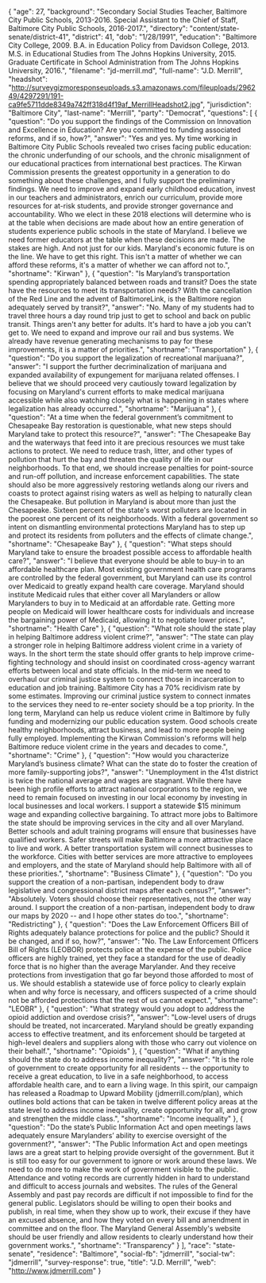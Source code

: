 {
  "age": 27,
  "background": "Secondary Social Studies Teacher, Baltimore City Public Schools, 2013-2016.  Special Assistant to the Chief of Staff, Baltimore City Public Schools, 2016-2017.",
  "directory": "content/state-senate/district-41",
  "district": 41,
  "dob": "1/28/1991",
  "education": "Baltimore City College, 2009.  B.A. in Education Policy from Davidson College, 2013.  M.S. in Educational Studies from The Johns Hopkins University, 2015.  Graduate Certificate in School Administration from The Johns Hopkins University, 2016.",
  "filename": "jd-merrill.md",
  "full-name": "J.D. Merrill",
  "headshot": "http://surveygizmoresponseuploads.s3.amazonaws.com/fileuploads/296249/4297291/191-ca9fe5711dde8349a742ff318d4f19af_MerrillHeadshot2.jpg",
  "jurisdiction": "Baltimore City",
  "last-name": "Merrill",
  "party": "Democrat",
  "questions": [
    {
      "question": "Do you support the findings of the Commission on Innovation and Excellence in Education? Are you committed to funding associated reforms, and if so, how?",
      "answer": "Yes and yes. My time working in Baltimore City Public Schools revealed two crises facing public education: the chronic underfunding of our schools, and the chronic misalignment of our educational practices from international best practices. The Kirwan Commission presents the greatest opportunity in a generation to do something about these challenges, and I fully support the preliminary findings. We need to improve and expand early childhood education, invest in our teachers and administrators, enrich our curriculum, provide more resources for at-risk students, and provide stronger governance and accountability. Who we elect in these 2018 elections will determine who is at the table when decisions are made about how an entire generation of students experience public schools in the state of Maryland. I believe we need former educators at the table when these decisions are made. The stakes are high. And not just for our kids. Maryland's economic future is on the line. We have to get this right. This isn't a matter of whether we can afford these reforms, it's a matter of whether we can afford not to.",
      "shortname": "Kirwan"
    },
    {
      "question": "Is Maryland’s transportation spending appropriately balanced between roads and transit? Does the state have the resources to meet its transportation needs? With the cancellation of the Red Line and the advent of BaltimoreLink, is the Baltimore region adequately served by transit?",
      "answer": "No. Many of my students had to travel three hours a day round trip just to get to school and back on public transit. Things aren't any better for adults. It's hard to have a job you can't get to. We need to expand and improve our rail and bus systems. We already have revenue generating mechanisms to pay for these improvements, it is a matter of priorities.",
      "shortname": "Transportation"
    },
    {
      "question": "Do you support the legalization of recreational marijuana?",
      "answer": "I support the further decriminalization of marijuana and expanded availability of expungement for marijuana related offenses. I believe that we should proceed very cautiously toward legalization by focusing on Maryland's current efforts to make medical marijuana accessible while also watching closely what is happening in states where legalization has already occurred.",
      "shortname": "Marijuana"
    },
    {
      "question": "At a time when the federal government’s commitment to Chesapeake Bay restoration is questionable, what new steps should Maryland take to protect this resource?",
      "answer": "The Chesapeake Bay and the waterways that feed into it are precious resources we must take actions to protect. We need to reduce trash, litter, and other types of pollution that hurt the bay and threaten the quality of life in our neighborhoods. To that end, we should increase penalties for point-source and run-off pollution, and increase enforcement capabilities. The state should also be more aggressively restoring wetlands along our rivers and coasts to protect against rising waters as well as helping to naturally clean the Chesapeake. But pollution in Maryland is about more than just the Chesapeake. Sixteen percent of the state's worst polluters are located in the poorest one percent of its neighborhoods. With a federal government so intent on dismantling environmental protections Maryland has to step up and protect its residents from polluters and the effects of climate change.",
      "shortname": "Chesapeake Bay"
    },
    {
      "question": "What steps should Maryland take to ensure the broadest possible access to affordable health care?",
      "answer": "I believe that everyone should be able to buy-in to an affordable healthcare plan. Most existing government health care programs are controlled by the federal government, but Maryland can use its control over Medicaid to greatly expand health care coverage. Maryland should institute Medicaid rules that either cover all Marylanders or allow Marylanders to buy in to Medicaid at an affordable rate. Getting more people on Medicaid will lower healthcare costs for individuals and increase the bargaining power of Medicaid, allowing it to negotiate lower prices.",
      "shortname": "Health Care"
    },
    {
      "question": "What role should the state play in helping Baltimore address violent crime?",
      "answer": "The state can play a stronger role in helping Baltimore address violent crime in a variety of ways. In the short term the state should offer grants to help improve crime-fighting technology and should insist on coordinated cross-agency warrant efforts between local and state officials. In the mid-term we need to overhaul our criminal justice system to connect those in incarceration to education and job training. Baltimore City has a 70% recidivism rate by some estimates. Improving our criminal justice system to connect inmates to the services they need to re-enter society should be a top priority. In the long term, Maryland can help us reduce violent crime in Baltimore by fully funding and modernizing our public education system. Good schools create healthy neighborhoods, attract business, and lead to more people being fully employed. Implementing the Kirwan Commission's reforms will help Baltimore reduce violent crime in the years and decades to come.",
      "shortname": "Crime"
    },
    {
      "question": "How would you characterize Maryland’s business climate? What can the state do to foster the creation of more family-supporting jobs?",
      "answer": "Unemployment in the 41st district is twice the national average and wages are stagnant. While there have been high profile efforts to attract national corporations to the region, we need to remain focused on investing in our local economy by investing in local businesses and local workers. I support a statewide $15 minimum wage and expanding collective bargaining. To attract more jobs to Baltimore the state should be improving services in the city and all over Maryland. Better schools and adult training programs will ensure that businesses have qualified workers. Safer streets will make Baltimore a more attractive place to live and work. A better transportation system will connect businesses to the workforce. Cities with better services are more attractive to employees and employers, and the state of Maryland should help Baltimore with all of these priorities.",
      "shortname": "Business Climate"
    },
    {
      "question": "Do you support the creation of a non-partisan, independent body to draw legislative and congressional district maps after each census?",
      "answer": "Absolutely. Voters should choose their representatives, not the other way around. I support the creation of a non-partisan, independent body to draw our maps by 2020 -- and I hope other states do too.",
      "shortname": "Redistricting"
    },
    {
      "question": "Does the Law Enforcement Officers Bill of Rights adequately balance protections for police and the public? Should it be changed, and if so, how?",
      "answer": "No. The Law Enforcement Officers Bill of Rights (LEOBOR) protects police at the expense of the public. Police officers are highly trained, yet they face a standard for the use of deadly force that is no higher than the average Marylander. And they receive protections from investigation that go far beyond those afforded to most of us. We should establish a statewide use of force policy to clearly explain when and why force is necessary, and officers suspected of a crime should not be afforded protections that the rest of us cannot expect.",
      "shortname": "LEOBR"
    },
    {
      "question": "What strategy would you adopt to address the opioid addiction and overdose crisis?",
      "answer": "Low-level users of drugs should be treated, not incarcerated. Maryland should be greatly expanding access to effective treatment, and its enforcement should be targeted at high-level dealers and suppliers along with those who carry out violence on their behalf.",
      "shortname": "Opioids"
    },
    {
      "question": "What if anything should the state do to address income inequality?",
      "answer": "It is the role of government to create opportunity for all residents -- the opportunity to receive a great education, to live in a safe neighborhood, to access affordable health care, and to earn a living wage. In this spirit, our campaign has released a Roadmap to Upward Mobility (jdmerrill.com/plan), which outlines bold actions that can be taken in twelve different policy areas at the state level to address income inequality, create opportunity for all, and grow and strengthen the middle class.",
      "shortname": "Income inequality"
    },
    {
      "question": "Do the state’s Public Information Act and open meetings laws adequately ensure Marylanders’ ability to exercise oversight of the government?",
      "answer": "The Public Information Act and open meetings laws are a great start to helping provide oversight of the government. But it is still too easy for our government to ignore or work around these laws. We need to do more to make the work of government visible to the public. Attendance and voting records are currently hidden in hard to understand and difficult to access journals and websites. The rules of the General Assembly and past pay records are difficult if not impossible to find for the general public. Legislators should be willing to open their books and publish, in real time, when they show up to work, their excuse if they have an excused absence, and how they voted on every bill and amendment in committee and on the floor. The Maryland General Assembly's website should be user friendly and allow residents to clearly understand how their government works.",
      "shortname": "Transparency"
    }
  ],
  "race": "state-senate",
  "residence": "Baltimore",
  "social-fb": "jdmerrill",
  "social-tw": "jdmerrill",
  "survey-response": true,
  "title": "J.D. Merrill",
  "web": "http://www.jdmerrill.com"
}
